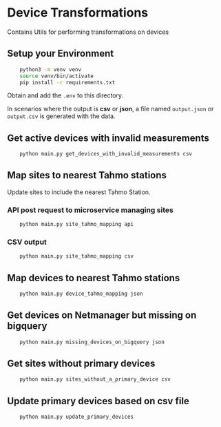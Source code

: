 # Device Transformations
Contains Utils for performing transformations on devices
## Setup your Environment
```bash
    python3 -m venv venv
    source venv/bin/activate
    pip install -r requirements.txt
```
Obtain and add the `.env` to this directory.

In scenarios where the output is  **csv** or **json**, a file named `output.json` or `output.csv` is generated with the data.
## Get active devices with invalid measurements
```bash
    python main.py get_devices_with_invalid_measurements csv
```
## Map sites to nearest Tahmo stations
Update sites to include the nearest Tahmo Station. 
### API post request to microservice managing sites
```bash
    python main.py site_tahmo_mapping api
```
### CSV output
```bash
    python main.py site_tahmo_mapping csv
```
## Map devices to nearest Tahmo stations
```bash
    python main.py device_tahmo_mapping json
```
## Get devices on Netmanager but missing on bigquery
```bash
    python main.py missing_devices_on_bigquery json
```
## Get sites without primary devices
```bash
    python main.py sites_without_a_primary_device csv
```
## Update primary devices based on csv file
```bash
    python main.py update_primary_devices
```
